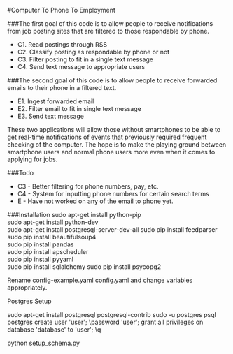 #Computer To Phone To Employment

###The first goal of this code is to allow people to receive notifications from job posting sites that are filtered to those respondable by phone.
- C1. Read postings through RSS
- C2. Classify posting as respondable by phone or not
- C3. Filter posting to fit in a single text message
- C4. Send text message to appropriate users

###The second goal of this code is to allow people to receive forwarded emails to their phone in a filtered text.

- E1. Ingest forwarded email
- E2. Filter email to fit in single text message
- E3. Send text message

These two applications will allow those without smartphones to be able to get real-time notifications of events that previously required frequent checking of the computer. The hope is to make the playing ground between smartphone users and normal phone users more even when it comes to applying for jobs.

###Todo
- C3 - Better filtering for phone numbers, pay, etc.
- C4 - System for inputting phone numbers for certain search terms
- E - Have not worked on any of the email to phone yet.

###Installation
sudo apt-get install python-pip  
sudo apt-get install python-dev  
sudo apt-get install postgresql-server-dev-all 
sudo pip install feedparser  
sudo pip install beautifulsoup4  
sudo pip install pandas  
sudo pip install apscheduler  
sudo pip install pyyaml  
sudo pip install sqlalchemy
sudo pip install psycopg2

Rename config-example.yaml config.yaml and change variables appropriately.  

Postgres Setup

sudo apt-get install postgresql postgresql-contrib
sudo -u postgres psql postgres
create user 'user';
\password 'user';
grant all privileges on database 'database' to 'user';
\q

python setup_schema.py

